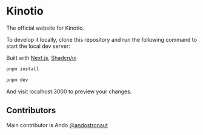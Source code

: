 # Kinotio

The official website for Kinotio.

To develop it locally, clone this repository and run the following command to start the local dev server:

Built with [Next.js](https://nextjs.org/), [Shadcn/ui](https://ui.shadcn.com/)

```bash
pnpm install
```

```bash
pnpm dev
```

And visit localhost:3000 to preview your changes.

## Contributors

Main contributor is Ando [@andostronaut](https://github.com/andostronaut)
